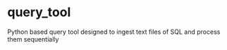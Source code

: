 # query_tool
Python based query tool designed to ingest text files of SQL and process them sequentially
